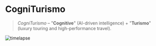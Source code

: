 # CogniTurismo
> *CogniTurismo* – "**Cognitive**" (AI-driven intelligence) + "**Turismo**" (luxury touring and high-performance travel).

![timelapse](https://github.com/user-attachments/assets/76827d17-efcb-425e-a988-774bf5104580)
